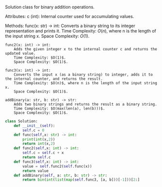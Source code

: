 Solution class for binary addition operations.

Attributes:
    c (int): Internal counter used for accumulating values.

Methods:
    func(x: str) -> int:
        Converts a binary string to its integer representation and prints it.
        Time Complexity: $O(n)$, where n is the length of the input string x.
        Space Complexity: $O(1)$.

    func2(x: int) -> int:
        Adds the given integer x to the internal counter c and returns the updated value.
        Time Complexity: $O(1)$.
        Space Complexity: $O(1)$.

    func3(x: int) -> int:
        Converts the input x (as a binary string) to integer, adds it to the internal counter, and returns the result.
        Time Complexity: $O(n)$, where n is the length of the input string x.
        Space Complexity: $O(1)$.

    addBinary(a: str, b: str) -> str:
        Adds two binary strings and returns the result as a binary string.
        Time Complexity: $O(max(len(a), len(b)))$.
        Space Complexity: $O(1)$.
```Python
class Solution:
    def __init__(self):
        self.c = 0
    def func(self,x: str) -> int:
        print(int(x,2))
        return int(x,2)
    def func2(self,x: int) -> int:
        self.c = self.c + x
        return self.c
    def func3(self,x: int) -> int:
        value = self.func2(self.func(x))
        return value
    def addBinary(self, a: str, b: str) -> str:
        return bin(int(list(map(self.func3, [a, b]))[-1]))[2:]
```